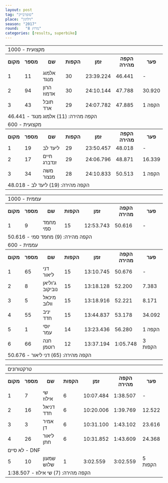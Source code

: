 ```yaml
---
layout: post
tag: "סופרבייק"
place: "דלתון"
season: "2017"
round:   "מרוץ 8"
categories: [results, superbike]
---
```

<table class="line_color">
    <tr>
        <td  colspan="99" class="title_font">מקצועית - 1000</td>
    </tr>
    <tr class="rnkh_bkcolor">
        <th class="rnkh_font">מקום</th>
        <th class="rnkh_font">מספר</th>
        <th class="rnkh_font">שם</th>
        <th class="rnkh_font">הקפות</th>
        <th class="rnkh_font">זמן</th>
        <th class="rnkh_font">הקפה מהירה</th>
        <th class="rnkh_font">פער</th>
    </tr>
    <tr class="rnk_bkcolor">
        <td class="rnk_font">1</td>
        <td class="rnk_font">11</td>
        <td class="rnk_font">אלמוג מנגד</td>
        <td class="rnk_font">30</td>
        <td class="rnk_font">23:39.224</td>
        <td class="rnk_font">46.441</td>
        <td class="rnk_font">-</td>
    </tr>
    <tr class="rnk_bkcolor">
        <td class="rnk_font">2</td>
        <td class="rnk_font">94</td>
        <td class="rnk_font">הרון אדמוז</td>
        <td class="rnk_font">30</td>
        <td class="rnk_font">24:10.144</td>
        <td class="rnk_font">47.788</td>
        <td class="rnk_font">30.920</td>
    </tr>
    <tr class="rnk_bkcolor">
        <td class="rnk_font">3</td>
        <td class="rnk_font">43</td>
        <td class="rnk_font">תובל ארד</td>
        <td class="rnk_font">29</td>
        <td class="rnk_font">24:07.782</td>
        <td class="rnk_font">47.885</td>
        <td class="rnk_font">1 הקפה</td>
    </tr>
    <tr>
        <td  colspan="99" class="comment_font">הקפה מהירה: (11) אלמוג מנגד - 46.441</td>
    </tr>
    <tr>
        <td  colspan="99" class="title_font">מקצועית - 600</td>
    </tr>
    <tr class="rnkh_bkcolor">
        <th class="rnkh_font">מקום</th>
        <th class="rnkh_font">מספר</th>
        <th class="rnkh_font">שם</th>
        <th class="rnkh_font">הקפות</th>
        <th class="rnkh_font">זמן</th>
        <th class="rnkh_font">הקפה מהירה</th>
        <th class="rnkh_font">פער</th>
    </tr>
    <tr class="rnk_bkcolor">
        <td class="rnk_font">1</td>
        <td class="rnk_font">19</td>
        <td class="rnk_font">ליעד לב</td>
        <td class="rnk_font">29</td>
        <td class="rnk_font">23:50.457</td>
        <td class="rnk_font">48.018</td>
        <td class="rnk_font">-</td>
    </tr>
    <tr class="rnk_bkcolor">
        <td class="rnk_font">2</td>
        <td class="rnk_font">17</td>
        <td class="rnk_font">חיים זנדברג</td>
        <td class="rnk_font">29</td>
        <td class="rnk_font">24:06.796</td>
        <td class="rnk_font">48.871</td>
        <td class="rnk_font">16.339</td>
    </tr>
    <tr class="rnk_bkcolor">
        <td class="rnk_font">3</td>
        <td class="rnk_font">34</td>
        <td class="rnk_font">משה מנצור</td>
        <td class="rnk_font">28</td>
        <td class="rnk_font">24:10.833</td>
        <td class="rnk_font">50.513</td>
        <td class="rnk_font">1 הקפה</td>
    </tr>
    <tr>
        <td  colspan="99" class="comment_font">הקפה מהירה: (19) ליעד לב - 48.018</td>
    </tr>
</table>

<table class="line_color">
    <tr>
        <td  colspan="99" class="title_font">עממית - 1000</td>
    </tr>
    <tr class="rnkh_bkcolor">
        <th class="rnkh_font">מקום</th>
        <th class="rnkh_font">מספר</th>
        <th class="rnkh_font">שם</th>
        <th class="rnkh_font">הקפות</th>
        <th class="rnkh_font">זמן</th>
        <th class="rnkh_font">הקפה מהירה</th>
        <th class="rnkh_font">פער</th>
    </tr>
    <tr class="rnk_bkcolor">
        <td class="rnk_font">1</td>
        <td class="rnk_font">9</td>
        <td class="rnk_font">מחמד סמי</td>
        <td class="rnk_font">15</td>
        <td class="rnk_font">12:53.743</td>
        <td class="rnk_font">50.616</td>
        <td class="rnk_font">-</td>
    </tr>
    <tr>
        <td  colspan="99" class="comment_font">הקפה מהירה: (9) מחמד סמי - 50.616</td>
    </tr>
    <tr>
        <td  colspan="99" class="title_font">עממית - 600</td>
    </tr>
    <tr class="rnkh_bkcolor">
        <th class="rnkh_font">מקום</th>
        <th class="rnkh_font">מספר</th>
        <th class="rnkh_font">שם</th>
        <th class="rnkh_font">הקפות</th>
        <th class="rnkh_font">זמן</th>
        <th class="rnkh_font">הקפה מהירה</th>
        <th class="rnkh_font">פער</th>
    </tr>
    <tr class="rnk_bkcolor">
        <td class="rnk_font">1</td>
        <td class="rnk_font">65</td>
        <td class="rnk_font">דני ליאור</td>
        <td class="rnk_font">15</td>
        <td class="rnk_font">13:10.745</td>
        <td class="rnk_font">50.676</td>
        <td class="rnk_font">-</td>
    </tr>
    <tr class="rnk_bkcolor">
        <td class="rnk_font">2</td>
        <td class="rnk_font">8</td>
        <td class="rnk_font">ג'וליאן נוביקוב</td>
        <td class="rnk_font">15</td>
        <td class="rnk_font">13:18.128</td>
        <td class="rnk_font">52.200</td>
        <td class="rnk_font">7.383</td>
    </tr>
    <tr class="rnk_bkcolor">
        <td class="rnk_font">3</td>
        <td class="rnk_font">5</td>
        <td class="rnk_font">מיכאל וולוב</td>
        <td class="rnk_font">15</td>
        <td class="rnk_font">13:18.916</td>
        <td class="rnk_font">52.221</td>
        <td class="rnk_font">8.171</td>
    </tr>
    <tr class="rnk_bkcolor">
        <td class="rnk_font">4</td>
        <td class="rnk_font">55</td>
        <td class="rnk_font">יניב חדד</td>
        <td class="rnk_font">15</td>
        <td class="rnk_font">13:44.837</td>
        <td class="rnk_font">53.178</td>
        <td class="rnk_font">34.092</td>
    </tr>
    <tr class="rnk_bkcolor">
        <td class="rnk_font">5</td>
        <td class="rnk_font">1</td>
        <td class="rnk_font">יוסי עמר</td>
        <td class="rnk_font">14</td>
        <td class="rnk_font">13:23.436</td>
        <td class="rnk_font">56.280</td>
        <td class="rnk_font">1 הקפה</td>
    </tr>
    <tr class="rnk_bkcolor">
        <td class="rnk_font">6</td>
        <td class="rnk_font">66</td>
        <td class="rnk_font">חנה רוטמן</td>
        <td class="rnk_font">12</td>
        <td class="rnk_font">13:37.194</td>
        <td class="rnk_font">1:05.748</td>
        <td class="rnk_font">3 הקפות</td>
    </tr>
    <tr>
        <td  colspan="99" class="comment_font">הקפה מהירה: (65) דני ליאור - 50.676</td>
    </tr>
</table>

<table class="line_color">
    <tr>
        <td  colspan="99" class="title_font">טרקטורונים</td>
    </tr>
    <tr class="rnkh_bkcolor">
        <th class="rnkh_font">מקום</th>
        <th class="rnkh_font">מספר</th>
        <th class="rnkh_font">שם</th>
        <th class="rnkh_font">הקפות</th>
        <th class="rnkh_font">זמן</th>
        <th class="rnkh_font">הקפה מהירה</th>
        <th class="rnkh_font">פער</th>
    </tr>
    <tr class="rnk_bkcolor">
        <td class="rnk_font">1</td>
        <td class="rnk_font">7</td>
        <td class="rnk_font">שי אילוז</td>
        <td class="rnk_font">6</td>
        <td class="rnk_font">10:07.484</td>
        <td class="rnk_font">1:38.507</td>
        <td class="rnk_font">-</td>
    </tr>
    <tr class="rnk_bkcolor">
        <td class="rnk_font">2</td>
        <td class="rnk_font">16</td>
        <td class="rnk_font">דניאל חדד</td>
        <td class="rnk_font">6</td>
        <td class="rnk_font">10:20.006</td>
        <td class="rnk_font">1:39.769</td>
        <td class="rnk_font">12.522</td>
    </tr>
    <tr class="rnk_bkcolor">
        <td class="rnk_font">3</td>
        <td class="rnk_font">3</td>
        <td class="rnk_font">אמיר דן</td>
        <td class="rnk_font">6</td>
        <td class="rnk_font">10:31.100</td>
        <td class="rnk_font">1:43.102</td>
        <td class="rnk_font">23.616</td>
    </tr>
    <tr class="rnk_bkcolor">
        <td class="rnk_font">4</td>
        <td class="rnk_font">26</td>
        <td class="rnk_font">ליאור חתן</td>
        <td class="rnk_font">6</td>
        <td class="rnk_font">10:31.852</td>
        <td class="rnk_font">1:43.609</td>
        <td class="rnk_font">24.368</td>
    </tr>
    <tr>
        <td  colspan="99" class="subtitle_font">לא סיים - DNF</td>
    </tr>
    <tr class="rnk_bkcolor">
        <td class="rnk_font">5</td>
        <td class="rnk_font">10</td>
        <td class="rnk_font">שמעון שלוש</td>
        <td class="rnk_font">1</td>
        <td class="rnk_font">3:02.559</td>
        <td class="rnk_font">3:02.559</td>
        <td class="rnk_font">5 הקפות</td>
    </tr>
    <tr>
        <td  colspan="99" class="comment_font">הקפה מהירה: (7) שי אילוז - 1:38.507</td>
    </tr>
</table>

